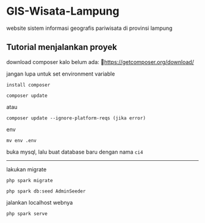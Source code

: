# GIS-Wisata-Lampung

website sistem informasi geografis pariwisata di provinsi lampung

## Tutorial menjalankan proyek

download composer kalo belum ada: 🔗https://getcomposer.org/download/ 

jangan lupa untuk set environment variable

```
install composer
```

```
composer update
```
atau
```
composer update --ignore-platform-reqs (jika error)
```

env
```
mv env .env
```

buka mysql, lalu buat database baru dengan nama `ci4`
<hr />

lakukan migrate

```
php spark migrate
```

```
php spark db:seed AdminSeeder
```

jalankan localhost webnya
```
php spark serve
```
